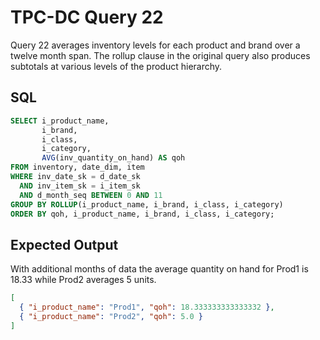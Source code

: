 # TPC-DC Query 22

Query 22 averages inventory levels for each product and brand over a twelve
month span. The rollup clause in the original query also produces subtotals at
various levels of the product hierarchy.

## SQL
```sql
SELECT i_product_name,
       i_brand,
       i_class,
       i_category,
       AVG(inv_quantity_on_hand) AS qoh
FROM inventory, date_dim, item
WHERE inv_date_sk = d_date_sk
  AND inv_item_sk = i_item_sk
  AND d_month_seq BETWEEN 0 AND 11
GROUP BY ROLLUP(i_product_name, i_brand, i_class, i_category)
ORDER BY qoh, i_product_name, i_brand, i_class, i_category;
```

## Expected Output
With additional months of data the average quantity on hand for Prod1 is
18.33 while Prod2 averages 5 units.
```json
[
  { "i_product_name": "Prod1", "qoh": 18.333333333333332 },
  { "i_product_name": "Prod2", "qoh": 5.0 }
]
```
